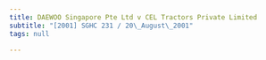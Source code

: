 ```yaml
---
title: DAEWOO Singapore Pte Ltd v CEL Tractors Private Limited
subtitle: "[2001] SGHC 231 / 20\_August\_2001"
tags: null

---
```


